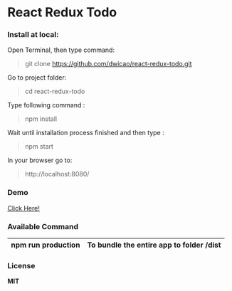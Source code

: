 # React Redux Todo
### Install at local:
Open Terminal, then type command:  
> git clone https://github.com/dwicao/react-redux-todo.git 

Go to project folder:
> cd react-redux-todo

Type following command :  
> npm install  

Wait until installation process finished and then type :
> npm start  

In your browser go to:  
> http://localhost:8080/  

### Demo  
[Click Here!](https://dwicao.github.io/react-redux-todo/)  

###  Available Command  
| npm run production | To bundle the entire app to folder /dist |
| --- | --- |  
 
### License
**MIT**  


